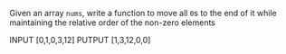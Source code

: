 Given an array `nums`, write a function to move all `0`s to the end of it while maintaining the relative order of the non-zero elements


INPUT  [0,1,0,3,12]
PUTPUT [1,3,12,0,0]